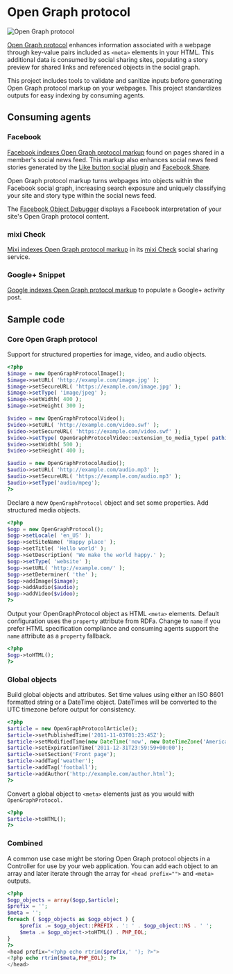 # Open Graph protocol

![Open Graph protocol](http://ogp.me/open_graph_protocol_logo.png "Open Graph protocol logo")

[Open Graph protocol](http://ogp.me/ "Open Graph protocol community site") enhances information associated with a webpage through key-value pairs included as `<meta>` elements in your HTML. This additional data is consumed by social sharing sites, populating a story preview for shared links and referenced objects in the social graph.

This project includes tools to validate and sanitize inputs before generating Open Graph protocol markup on your webpages. This project standardizes outputs for easy indexing by consuming agents.

## Consuming agents

### Facebook

[Facebook indexes Open Graph protocol markup](http://developers.facebook.com/docs/opengraph/ "Facebook Open Graph protocol") found on pages shared in a member's social news feed. This markup also enhances social news feed stories generated by the [Like button social plugin](http://developers.facebook.com/docs/reference/plugins/like/ "Facebook Like button") and [Facebook Share](http://developers.facebook.com/docs/share/).

Open Graph protocol markup turns webpages into objects within the Facebook social graph, increasing search exposure and uniquely classifying your site and story type within the social news feed.

The [Facebook Object Debugger](http://developers.facebook.com/tools/debug) displays a Facebook interpretation of your site's Open Graph protocol content.

### mixi Check

[Mixi indexes Open Graph protocol markup](http://groups.google.com/group/open-graph-protocol/browse_thread/thread/356d722abf70001d/397ec334ca87f122 "mixi Check Open Graph protocol Google Group announcement") in its [mixi Check](http://developer.mixi.co.jp/connect/mixi_graph_api/mixi_io_spec_top/check-api/) social sharing service.

### Google+ Snippet

[Google indexes Open Graph protocol markup](https://developers.google.com/+/plugins/+1button/#plus-snippet) to populate a Google+ activity post.

## Sample code

### Core Open Graph protocol

Support for structured properties for image, video, and audio objects.

```php
<?php
$image = new OpenGraphProtocolImage();
$image->setURL( 'http://example.com/image.jpg' );
$image->setSecureURL( 'https://example.com/image.jpg' );
$image->setType( 'image/jpeg' );
$image->setWidth( 400 );
$image->setHeight( 300 );

$video = new OpenGraphProtocolVideo();
$video->setURL( 'http://example.com/video.swf' );
$video->setSecureURL( 'https://example.com/video.swf' );
$video->setType( OpenGraphProtocolVideo::extension_to_media_type( pathinfo( parse_url( $video->getURL(), PHP_URL_PATH ), PATHINFO_EXTENSION ) ) );
$video->setWidth( 500 );
$video->setHeight( 400 );

$audio = new OpenGraphProtocolAudio();
$audio->setURL( 'http://example.com/audio.mp3' );
$audio->setSecureURL( 'https://example.com/audio.mp3' );
$audio->setType('audio/mpeg');
?>
```

Declare a new `OpenGraphProtocol` object and set some properties. Add structured media objects.

```php
<?php
$ogp = new OpenGraphProtocol();
$ogp->setLocale( 'en_US' );
$ogp->setSiteName( 'Happy place' );
$ogp->setTitle( 'Hello world' );
$ogp->setDescription( 'We make the world happy.' );
$ogp->setType( 'website' );
$ogp->setURL( 'http://example.com/' );
$ogp->setDeterminer( 'the' );
$ogp->addImage($image);
$ogp->addAudio($audio);
$ogp->addVideo($video);
?>
```

Output your OpenGraphProtocol object as HTML `<meta>` elements. Default configuration uses the `property` attribute from RDFa. Change to `name` if you prefer HTML specification compliance and consuming agents support the `name` attribute as a `property` fallback.

```php
<?php
$ogp->toHTML();
?>
```

### Global objects

Build global objects and attributes. Set time values using either an ISO 8601 formatted string or a DateTime object. DateTimes will be converted to the UTC timezone before output for consistency.

```php
<?php
$article = new OpenGraphProtocolArticle();
$article->setPublishedTime('2011-11-03T01:23:45Z');
$article->setModifiedTime(new DateTime('now', new DateTimeZone('America/Los_Angeles')));
$article->setExpirationTime('2011-12-31T23:59:59+00:00');
$article->setSection('Front page');
$article->addTag('weather');
$article->addTag('football');
$article->addAuthor('http://example.com/author.html');
?>
```

Convert a global object to `<meta>` elements just as you would with `OpenGraphProtocol.`

```php
<?php
$article->toHTML();
?>
```

### Combined

A common use case might be storing Open Graph protocol objects in a Controller for use by your web application. You can add each object to an array and later iterate through the array for `<head prefix="">` and `<meta>` outputs.

```php
<?php
$ogp_objects = array($ogp,$article);
$prefix = '';
$meta = '';
foreach ( $ogp_objects as $ogp_object ) {
    $prefix .= $ogp_object::PREFIX . ': ' . $ogp_object::NS . ' ';
    $meta .= $ogp_object->toHTML() . PHP_EOL;
}
?>
<head prefix="<?php echo rtrim($prefix,' '); ?>">
<?php echo rtrim($meta,PHP_EOL); ?>
</head>
```